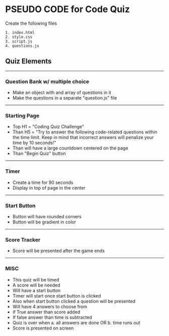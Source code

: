 # PSEUDO CODE for Code Quiz

Create the following files

```.
1. index.html
2. style.css
3. script.js
4. questions.js
```

## Quiz Elements

***

### Question Bank w/ multiple choice

- Make an object with and array of questions in it
- Make the questions in a separate "question.js" file

***

### Starting Page

- Top H1 = "Coding Quiz Challenge"
- Than H5 = "Try to answer the following code-related questions within the time limit. Keep in mind that incorrect answers will penalize your time by 10 seconds!"
- Than will have a large countdown centered on the page
- Than "Begin Quiz" button

***

### Timer

- Create a time for 90 seconds
- Display in top of page in the center

***

### Start Button

- Button will have rounded corners
- Button will be gradient in color

***

### Score Tracker

- Score will be presented after the game ends

***

### MISC

- This quiz will be timed
- A score will be needed
- Will have a start button
- Timer will start once start button is clicked
- Also when start button clicked a question will be presented
- Will have 4 answers to choose from
- if True answer than score added
- If false answer than time is subtracted
- Quiz is over when
  a. all answers are done OR
  b. time runs out
- Score is presented on screen
